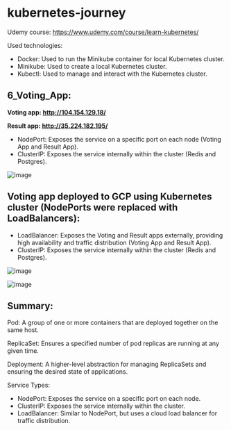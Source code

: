 # kubernetes-journey

Udemy course: https://www.udemy.com/course/learn-kubernetes/

Used technologies:
- Docker: Used to run the Minikube container for local Kubernetes cluster.
- Minikube: Used to create a local Kubernetes cluster.
- Kubectl: Used to manage and interact with the Kubernetes cluster.

## 6_Voting_App:

**Voting app: http://104.154.129.18/**

**Result app: http://35.224.182.195/**

- NodePort: Exposes the service on a specific port on each node (Voting App and Result App).
- ClusterIP: Exposes the service internally within the cluster (Redis and Postgres).

![image](https://github.com/user-attachments/assets/27822b29-fffd-4452-a9bd-4eae5643421a)

## Voting app deployed to GCP using Kubernetes cluster (NodePorts were replaced with LoadBalancers):

- LoadBalancer: Exposes the Voting and Result apps externally, providing high availability and traffic distribution (Voting App and Result App).
- ClusterIP: Exposes the service internally within the cluster (Redis and Postgres).

![image](https://github.com/user-attachments/assets/a777187b-d9c4-4cab-8d0f-6cce87d6e146)

![image](https://github.com/user-attachments/assets/c27a8e27-9140-4f62-a086-5bf2760e7b5e)

## Summary:

Pod: A group of one or more containers that are deployed together on the same host.

ReplicaSet: Ensures a specified number of pod replicas are running at any given time.

Deployment: A higher-level abstraction for managing ReplicaSets and ensuring the desired state of applications.

Service Types:
* NodePort: Exposes the service on a specific port on each node.
* ClusterIP: Exposes the service internally within the cluster.
* LoadBalancer: Similar to NodePort, but uses a cloud load balancer for traffic distribution.
